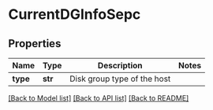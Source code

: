 # CurrentDGInfoSepc

## Properties
Name | Type | Description | Notes
------------ | ------------- | ------------- | -------------
**type** | **str** | Disk group type of the host | 

[[Back to Model list]](../README.md#documentation-for-models) [[Back to API list]](../README.md#documentation-for-api-endpoints) [[Back to README]](../README.md)

